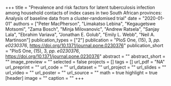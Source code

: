 +++
title = "Prevalence and risk factors for latent tuberculosis infection among household contacts of index cases in two South African provinces: Analysis of baseline data from a cluster-randomised trial"
date = "2020-01-01"
authors = ["Peter MacPherson", "Limakatso Lebina", "Kegaugetswe Motsomi", "Zama Bosch", "Minja Milovanovic", "Andrew Ratsela", "Sanjay Lala", "Ebrahim Variava", "Jonathan E. Golub", "Emily L. Webb", "Neil A. Martinson"]
publication_types = ["2"]
publication = "PloS One, (15), 3, _pp. e0230376_, https://doi.org/10.1371/journal.pone.0230376"
publication_short = "PloS One, (15), 3, _pp. e0230376_, https://doi.org/10.1371/journal.pone.0230376"
abstract = ""
abstract_short = ""
image_preview = ""
selected = false
projects = []
tags = []
url_pdf = "NA"
url_preprint = ""
url_code = ""
url_dataset = ""
url_project = ""
url_slides = ""
url_video = ""
url_poster = ""
url_source = ""
math = true
highlight = true
[header]
image = ""
caption = ""
+++
